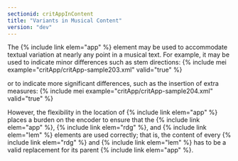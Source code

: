 ```yaml
---
sectionid: critAppInContent
title: "Variants in Musical Content"
version: "dev"
---
```


The {% include link elem="app" %} element may be used to accommodate textual variation at nearly any point in a musical text. For example, it may be used to indicate minor differences such as stem directions:
{% include mei example="critApp/critApp-sample203.xml" valid="true" %}
    
or to indicate more significant differences, such as the insertion of extra measures:
{% include mei example="critApp/critApp-sample204.xml" valid="true" %}
    
However, the flexibility in the location of {% include link elem="app" %} places a burden on the encoder to ensure that the {% include link elem="app" %}, {% include link elem="rdg" %}, and {% include link elem="lem" %} elements are used correctly; that is, the content of every {% include link elem="rdg" %} and {% include link elem="lem" %} has to be a valid replacement for its parent {% include link elem="app" %}.
